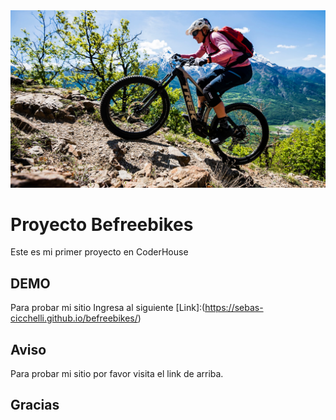 <img src="imgPortadas/acsenso.webp">


# Proyecto Befreebikes

Este es mi primer proyecto en CoderHouse

## DEMO

Para probar mi sitio Ingresa al siguiente [Link]:(https://sebas-cicchelli.github.io/befreebikes/) 




## Aviso
Para probar mi sitio por favor visita el link de arriba. 



## Gracias